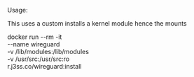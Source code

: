 
Usage:

This uses a custom installs a kernel module hence the mounts

docker run --rm -it \
 	--name wireguard \
 	-v /lib/modules:/lib/modules \
 	-v /usr/src:/usr/src:ro \
 	r.j3ss.co/wireguard:install
